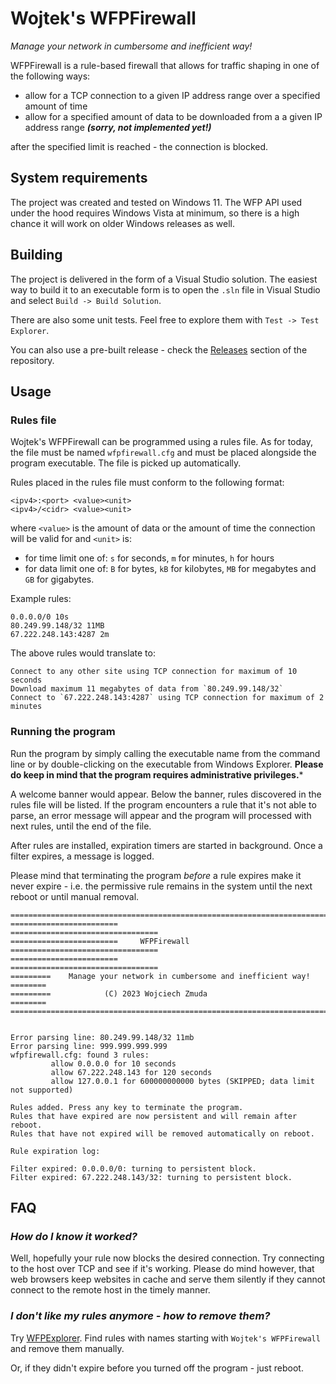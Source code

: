 # Wojtek's WFPFirewall
_Manage your network in cumbersome and inefficient way!_

WFPFirewall is a rule-based firewall that allows for traffic shaping in one of the following ways:
- allow for a TCP connection to a given IP address range over a specified amount of time
- allow for a specified amount of data to be downloaded from a a given IP address range _**(sorry, not implemented yet!)**_

after the specified limit is reached - the connection is blocked.

## System requirements

The project was created and tested on Windows 11. The WFP API used under the hood requires Windows Vista at minimum,
so there is a high chance it will work on older Windows releases as well.

## Building

The project is delivered in the form of a Visual Studio solution. The easiest way to build it to an executable form
is to open the `.sln` file in Visual Studio and select `Build -> Build Solution`.

There are also some unit tests. Feel free to explore them with `Test -> Test Explorer`.

You can also use a pre-built release - check the [Releases](https://github.com/wzmuda/WFPFirewall/releases) section of the repository.

## Usage
### Rules file
Wojtek's WFPFirewall can be programmed using a rules file. As for today, the file must be named `wfpfirewall.cfg` and must be placed
alongside the program executable. The file is picked up automatically.

Rules placed in the rules file must conform to the following format:
```
<ipv4>:<port> <value><unit>
<ipv4>/<cidr> <value><unit>
```
where `<value>` is the amount of data or the amount of time the connection will be valid for and `<unit>` is:
- for time limit one of: `s` for seconds, `m` for minutes, `h` for hours
- for data limit one of: `B` for bytes, `kB` for kilobytes, `MB` for megabytes and `GB` for gigabytes.

Example rules:
```
0.0.0.0/0 10s
80.249.99.148/32 11MB
67.222.248.143:4287 2m
```

The above rules would translate to:
```
Connect to any other site using TCP connection for maximum of 10 seconds
Download maximum 11 megabytes of data from `80.249.99.148/32`
Connect to `67.222.248.143:4287` using TCP connection for maximum of 2 minutes
```

### Running the program
Run the program by simply calling the executable name from the command line or by double-clicking on the executable from Windows Explorer.
**Please do keep in mind that the program requires administrative privileges.***

A welcome banner would appear. Below the banner, rules discovered in the rules file will be listed. If the program encounters a rule that
it's not able to parse, an error message will appear and the program will processed with next rules, until the end of the file.

After rules are installed, expiration timers are started in background. Once a filter expires, a message is logged.

Please mind that terminating the program *before* a rule expires make it never expire - i.e. the permissive rule
remains in the system until the next reboot or until manual removal.

```
==============================================================================
========================                     =================================
========================     WFPFirewall     =================================
========================                     =================================
=========    Manage your network in cumbersome and inefficient way!   ========
=========            (C) 2023 Wojciech Zmuda                         ========
==============================================================================


Error parsing line: 80.249.99.148/32 11mb
Error parsing line: 999.999.999.999
wfpfirewall.cfg: found 3 rules:
         allow 0.0.0.0 for 10 seconds
         allow 67.222.248.143 for 120 seconds
         allow 127.0.0.1 for 600000000000 bytes (SKIPPED; data limit not supported)

Rules added. Press any key to terminate the program.
Rules that have expired are now persistent and will remain after reboot.
Rules that have not expired will be removed automatically on reboot.

Rule expiration log:

Filter expired: 0.0.0.0/0: turning to persistent block.
Filter expired: 67.222.248.143/32: turning to persistent block.
```


## FAQ
### _How do I know it worked?_
Well, hopefully your rule now blocks the desired connection. Try connecting to the host over TCP and see if it's working.
Please do mind however, that web browsers keep websites in cache and serve them silently if they cannot connect
to the remote host in the timely manner.

### _I don't like my rules anymore - how to remove them?_
Try [WFPExplorer](https://github.com/zodiacon/WFPExplorer). Find rules with names starting with `Wojtek's WFPFirewall`
and remove them manually.

Or, if they didn't expire before you turned off the program - just reboot.
